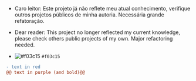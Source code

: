 - Caro leitor:
Este projeto já não reflete meu atual conhecimento, verifique outros projetos públicos de minha autoria.
Necessária grande refatoração.

- Dear reader:
This project no longer reflected my current knowledge, please check others
public projects of my own.
Major refactoring needed.

- ![#f03c15](https://via.placeholder.com/15/f03c15/000000?text=+) `#f03c15`
```diff
- text in red
@@ text in purple (and bold)@@
```
